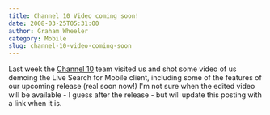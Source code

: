 ```yaml
---
title: Channel 10 Video coming soon!
date: 2008-03-25T05:31:00
author: Graham Wheeler
category: Mobile
slug: channel-10-video-coming-soon
---
```


Last week the [Channel 10](http://on10.net/) team visited us and shot
some video of us demoing the Live Search for Mobile client, including
some of the features of our upcoming release (real soon now!) I'm not
sure when the edited video will be available - I guess after the
release - but will update this posting with a link when it is.
